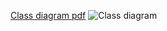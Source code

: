 [Class diagram pdf](https://github.com/user-attachments/files/15774248/nLbjRzis4FwkNy7rosmqpWymYhI9dRR1yeOeBJOKHS18jCr58ZMHJcAiws_VyKqY9LcostNzaeZ7EzuB7zuTwJT2ubAkyopwHQv8Jb2HOSgYNr5y-yVvAVmzlhcD8l50MO5Bd2EnmYb_eco95ZWJf68ylPn7WaZ4S4v4WHCI4oKWUOaOPoIAeYJ3Gg0N7mGfNo0iaFf0hrwXqVK1UiUpbB0RdevHKNB94vwXeoFqDueG-afJD4MnB46f6gv.pdf)
![Class diagram](https://github.com/christoperBar/StoreEase/assets/120613631/a08a5b30-5717-4048-83bc-67760511d965)
